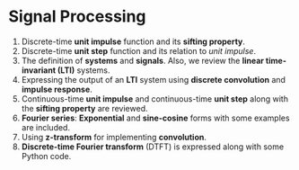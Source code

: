 # Signal Processing
1) Discrete-time **unit impulse** function and its **sifting property**.
2) Discrete-time **unit step** function and its relation to *unit impulse*.
3) The definition of **systems** and **signals**. Also, we review the **linear time-invariant (LTI)** systems.
4) Expressing the output of an **LTI** system using **discrete convolution** and **impulse response**.
5) Continuous-time **unit impulse** and continuous-time **unit step** along with the **sifting property** are reviewed.
6) **Fourier series**: **Exponential** and **sine-cosine** forms with some examples are included.
7) Using **z-transform** for implementing **convolution**.
8) **Discrete-time Fourier transform** (DTFT) is expressed along with some Python code.